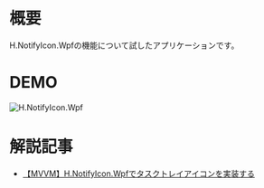 # 概要

H.NotifyIcon.Wpfの機能について試したアプリケーションです。

# DEMO

![H.NotifyIcon.Wpf](![Image](https://github.com/user-attachments/assets/6e649430-7f98-40f6-9c95-7a8dcb520bcb))

# 解説記事

- [【MVVM】H.NotifyIcon.Wpfでタスクトレイアイコンを実装する](https://blog.hn-pgtech.com/2025-05-29/)